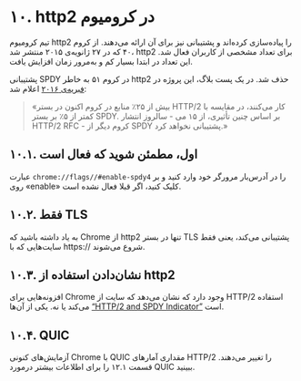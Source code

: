 # ۱۰. http2 در کرومیوم

تیم کرومیوم http2 را پیاده‌سازی کرده‌اند و پشتیبانی نیز برای آن ارائه می‌دهند. از کروم ۴۰ که در ۲۷ ژانویه‌ی ۲۰۱۵ منتشر شد، http2 برای تعداد مشخصی از کاربران فعال شد. این تعداد در ابتدا بسیار کم و به‌مرور زمان افزایش یافت.

پشتیبانی SPDY در کروم ۵۱ به خاطر http2 حذف شد. در یک پست بلاگ، این پروژه در [فبریه‌ی ۲۰۱۶](https://blog.chromium.org/2016/02/transitioning-from-spdy-to-http2.html) اعلام شد:

> «بیش از ۲۵٪ منابع در کروم اکنون در بستر HTTP/2 کار می‌کنند، در مقایسه با کمتر از ۵٪ بر بستر SPDY. بر اساس چنین تأثیری، از ۱۵ می - سالروز انتشار HTTP/2 RFC - کروم دیگر از SPDY پشتیبانی نخواهد کرد.»

## ۱۰.۱. اول، مطمئن شوید که فعال است

عبارت `chrome://flags//#enable-spdy4` را در آدرس‌بار مرورگر خود وارد کنید و بر روی «enable» کلیک کنید، اگر قبلا فعال نشده است.

## ۱۰.۲. فقط TLS

به یاد داشته باشید که Chrome از http2 تنها در بستر TLS پشتیبانی می‌کند، یعنی فقط سایت‌هایی که با https:// شروع می‌شوند.

## ۱۰.۳. نشان‌دادن استفاده از http2

افزونه‌هایی برای Chrome وجود دارد که نشان می‌دهد که سایت از HTTP/2 استفاده می‌کند یا نه. یکی از آن‌ها [“HTTP/2 and SPDY Indicator”](https://chrome.google.com/webstore/detail/spdy-indicator/mpbpobfflnpcgagjijhmgnchggcjblin) است.

## ۱۰.۴. QUIC

آزمایش‌های کنونی Chrome با QUIC مقداری آمارهای HTTP/2 را تغییر می‌دهند. قسمت ۱۲.۱ را برای اطلاعات بیشتر درمورد QUIC ببینید.

